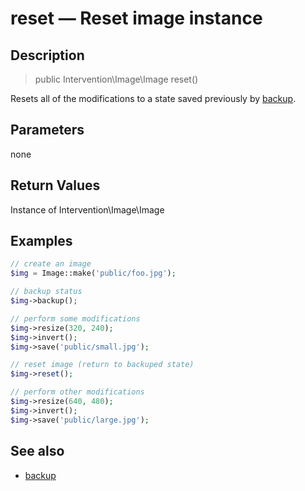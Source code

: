 # reset — Reset image instance

## Description

> public Intervention\Image\Image reset()

Resets all of the modifications to a state saved previously by [backup](/api/backup).

## Parameters

none


## Return Values
Instance of Intervention\Image\Image

## Examples

```php
// create an image
$img = Image::make('public/foo.jpg');

// backup status
$img->backup();

// perform some modifications
$img->resize(320, 240);
$img->invert();
$img->save('public/small.jpg');

// reset image (return to backuped state)
$img->reset();

// perform other modifications
$img->resize(640, 480);
$img->invert();
$img->save('public/large.jpg');
```

## See also

- [backup](/api/backup)
